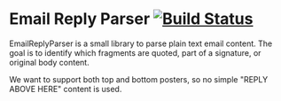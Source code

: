Email Reply Parser [![Build Status](https://secure.travis-ci.org/renansaddam/email_reply_parser.png)](http://travis-ci.org/renansaddam/email_reply_parser)
==================

EmailReplyParser is a small library to parse plain text email content. The goal is to identify which fragments are quoted, part of a signature, or original body content.

We want to support both top and bottom posters, so no simple "REPLY ABOVE HERE" content is used.
